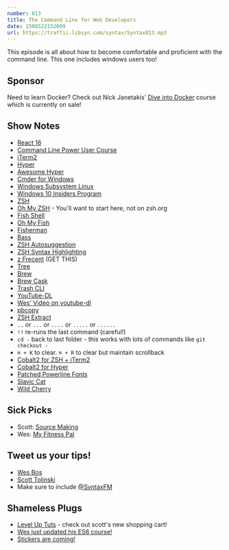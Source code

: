 ```yaml
---
number: 013
title: The Command Line for Web Developers
date: 1506522152009
url: https://traffic.libsyn.com/syntax/Syntax013.mp3
---
```


This episode is all about how to become comfortable and proficient with the command line. This one includes windows users too!

## Sponsor
Need to learn Docker? Check out Nick Janetakis' [Dive into Docker](http://wes.io/mkHG) course which is currently on sale!

## Show Notes
* [React 16](https://facebook.github.io/react/blog/2017/09/26/react-v16.0.html)
* [Command Line Power User Course](https://commandlinepoweruser.com/)
* [iTerm2](https://www.iterm2.com/)
* [Hyper](https://hyper.is/)
* [Awesome Hyper](https://github.com/bnb/awesome-hyper)
* [Cmder for Windows](http://cmder.net/)
* [Windows Subsystem Linux](https://msdn.microsoft.com/en-us/commandline/wsl/install_guide)
* [Windows 10 Insiders Program](https://insider.windows.com/en-us/)
* [ZSH](http://www.zsh.org/)
* [Oh My ZSH](http://ohmyz.sh/) - You'll want to start here, not on zsh.org
* [Fish Shell](https://fishshell.com/)
* [Oh My Fish](https://github.com/oh-my-fish/oh-my-fish)
* [Fisherman](https://github.com/fisherman/fisherman)
* [Bass](https://github.com/edc/bass)
* [ZSH Autosuggestion](https://github.com/zsh-users/zsh-autosuggestions)
* [ZSH Syntax Highlighting](https://github.com/zsh-users/zsh-syntax-highlighting)
* [z Frecent](https://github.com/rupa/z) (GET THIS)
* [Tree](http://brewformulas.org/Tree)
* [Brew](https://brew.sh/)
* [Brew Cask](https://caskroom.github.io/)
* [Trash CLI](https://github.com/sindresorhus/trash-cli)
* [YouTube-DL](https://rg3.github.io/youtube-dl/)
* [Wes' Video on youtube-dl](https://www.youtube.com/watch?v=-eUd2k5M1B0)
* [pbcopy](http://osxdaily.com/2007/03/05/manipulating-the-clipboard-from-the-command-line/)
* [ZSH Extract](https://coderwall.com/p/arwifq/extracting-archives-from-the-terminal-easily)
* `..` or `...` or `....` or `.....` or `......`
* `!!` re-runs the last command (careful!)
* `cd -` back to last folder - this works with lots of commands like `git checkout -`
* `⌘ + K` to clear. `⌘ + R` to clear but maintain scrollback
* [Cobalt2 for ZSH + iTerm2](https://github.com/wesbos/Cobalt2-iterm)
* [Cobalt2 for Hyper](https://github.com/wesbos/hyperterm-cobalt2-theme)
* [Patched Powerline Fonts](https://github.com/powerline/fonts)
* [Slavic Cat](https://github.com/yangwao/omf-theme-slavic-cat)
* [Wild Cherry](https://github.com/mashaal/wild-cherry)

## Sick Picks
* Scott: [Source Making](https://sourcemaking.com/)
* Wes: [My Fitness Pal](http://www.myfitnesspal.com/)

## Tweet us your tips!
* [Wes Bos](https://twitter.com/wesbos)
* [Scott Tolinski](https://twitter.com/stolinski)
* Make sure to include [@SyntaxFM](https://twitter.com/SyntaxFM)

## Shameless Plugs
* [Level Up Tuts](https://www.leveluptutorials.com/) - check out scott's new shopping cart!
* [Wes just updated his ES6 course!](https://ES6.io)
* [Stickers are coming!](https://bos.af/)
